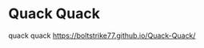 # Quack Quack
 quack quack
<a href="https://boltstrike77.github.io/Quack-Quack/">https://boltstrike77.github.io/Quack-Quack/</a>
